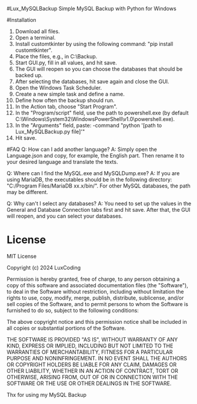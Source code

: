 #Lux_MySQLBackup
Simple MySQL Backup with Python for Windows

#Installation
1. Download all files.
2. Open a terminal.
3. Install customtkinter by using the following command: "pip install customtkinter".
4. Place the files, e.g., in C:\Backup.
5. Start GUI.py, fill in all values, and hit save.
6. The GUI will reopen so you can choose the databases that should be backed up.
7. After selecting the databases, hit save again and close the GUI.
8. Open the Windows Task Scheduler.
9. Create a new simple task and define a name.
10. Define how often the backup should run.
11. In the Action tab, choose "Start Program".
12. In the "Program/script" field, use the path to powershell.exe (by default C:\Windows\System32\WindowsPowerShell\v1.0\powershell.exe).
13. In the "Arguments" field, paste: -command "python '[path to Lux_MySQLBackup.py file]'"
14. Hit save.

#FAQ
Q: How can I add another language?
A: Simply open the Language.json and copy, for example, the English part. Then rename it to your desired language and translate the texts.

Q: Where can I find the MySQL.exe and MySQLDump.exe?
A: If you are using MariaDB, the executables should be in the following directory: "C:/Program Files/MariaDB xx.x/bin/". For other MySQL databases, the path may be different.

Q: Why can't I select any databases?
A: You need to set up the values in the General and Database Connection tabs first and hit save. After that, the GUI will reopen, and you can select your databases.



# License 

MIT License  

Copyright (c) 2024 LuxCoding

Permission is hereby granted, free of charge, to any person obtaining a copy of this software and associated documentation files (the "Software"), to deal in the Software without restriction, including without limitation the rights to use, copy, modify, merge, publish, distribute, sublicense, and/or sell copies of the Software, and to permit persons to whom the Software is furnished to do so, subject to the following conditions:  

The above copyright notice and this permission notice shall be included in all copies or substantial portions of the Software.  

THE SOFTWARE IS PROVIDED "AS IS", WITHOUT WARRANTY OF ANY KIND, EXPRESS OR IMPLIED, INCLUDING BUT NOT LIMITED TO THE WARRANTIES OF MERCHANTABILITY, FITNESS FOR A PARTICULAR PURPOSE AND NONINFRINGEMENT. IN NO EVENT SHALL THE AUTHORS OR COPYRIGHT HOLDERS BE LIABLE FOR ANY CLAIM, DAMAGES OR OTHER LIABILITY, WHETHER IN AN ACTION OF CONTRACT, TORT OR OTHERWISE, ARISING FROM, OUT OF OR IN CONNECTION WITH THE SOFTWARE OR THE USE OR OTHER DEALINGS IN THE SOFTWARE.

Thx for using my MySQL Backup
